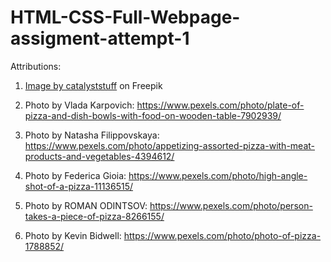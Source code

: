 # HTML-CSS-Full-Webpage-assigment-attempt-1


Attributions:

1. <a href="https://www.freepik.com/free-vector/flying-slice-pizza-cartoon-vector-illustration-fast-food-concept-isolated-vector-flat-cartoon-style_10336107.htm#query=pizza%20logo&position=2&from_view=search&track=sph">Image by catalyststuff</a> on Freepik

2. Photo by Vlada Karpovich: https://www.pexels.com/photo/plate-of-pizza-and-dish-bowls-with-food-on-wooden-table-7902939/

3. Photo by Natasha Filippovskaya: https://www.pexels.com/photo/appetizing-assorted-pizza-with-meat-products-and-vegetables-4394612/

4. Photo by Federica Gioia: https://www.pexels.com/photo/high-angle-shot-of-a-pizza-11136515/

5. Photo by ROMAN ODINTSOV: https://www.pexels.com/photo/person-takes-a-piece-of-pizza-8266155/

6. Photo by Kevin Bidwell: https://www.pexels.com/photo/photo-of-pizza-1788852/